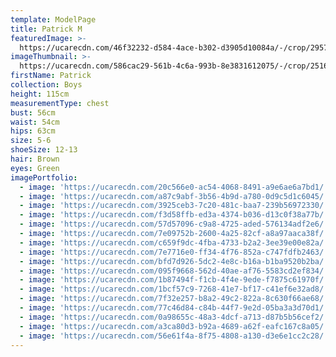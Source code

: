 ```yaml
---
template: ModelPage
title: Patrick M
featuredImage: >-
  https://ucarecdn.com/46f32232-d584-4ace-b302-d3905d10084a/-/crop/2957x1526/1513,94/-/preview/
imageThumbnail: >-
  https://ucarecdn.com/586cac29-561b-4c6a-993b-8e3831612075/-/crop/2516x2838/1553,0/-/preview/
firstName: Patrick
collection: Boys
height: 115cm
measurementType: chest
bust: 56cm
waist: 54cm
hips: 63cm
size: 5-6
shoeSize: 12-13
hair: Brown
eyes: Green
imagePortfolio:
  - image: 'https://ucarecdn.com/20c566e0-ac54-4068-8491-a9e6ae6a7bd1/'
  - image: 'https://ucarecdn.com/a87c9abf-3b56-4b9d-a780-0d9c5d1c6045/'
  - image: 'https://ucarecdn.com/3925ceb3-7c20-481c-baa7-239b56972330/'
  - image: 'https://ucarecdn.com/f3d58ffb-ed3a-4374-b036-d13c0f38a77b/'
  - image: 'https://ucarecdn.com/57d57096-c9a8-4725-aded-576134adf2e6/'
  - image: 'https://ucarecdn.com/7e09752b-2600-4a25-82cf-a8a97aaca38f/'
  - image: 'https://ucarecdn.com/c659f9dc-4fba-4733-b2a2-3ee39e00e82a/'
  - image: 'https://ucarecdn.com/7e7716e0-ff34-4f76-852a-c747fdfb2463/'
  - image: 'https://ucarecdn.com/bfd7d926-5dc2-4e8c-b16a-b1ba9520b2ba/'
  - image: 'https://ucarecdn.com/095f9668-562d-40ae-af76-5583cd2ef834/'
  - image: 'https://ucarecdn.com/1b87494f-f1cb-4f4e-9ede-f7875c61970f/'
  - image: 'https://ucarecdn.com/1bcf57c9-7268-41e7-bf17-c41ef6e32ad8/'
  - image: 'https://ucarecdn.com/7f32e257-b8a2-49c2-822a-8c630f66ae68/'
  - image: 'https://ucarecdn.com/77c46d84-c84b-44f7-9e2d-05ba3a3d70d1/'
  - image: 'https://ucarecdn.com/0a98655c-48a3-4dcf-a713-d87b5b56cef2/'
  - image: 'https://ucarecdn.com/a3ca80d3-b92a-4689-a62f-eafc167c8a05/'
  - image: 'https://ucarecdn.com/56e61f4a-8f75-4808-a130-d3e6e1cc2c28/'
---
```


